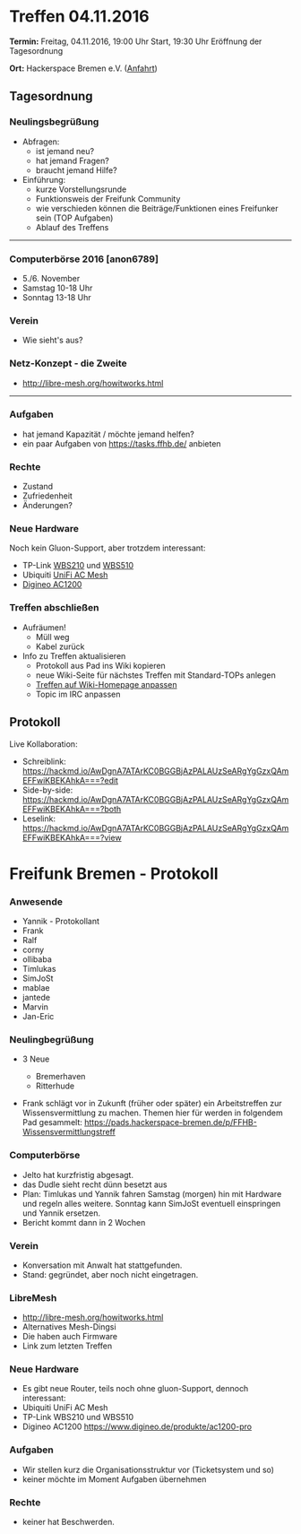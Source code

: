 # Treffen 04.11.2016

**Termin:** Freitag, 04.11.2016, 19:00 Uhr Start, 19:30 Uhr Eröffnung der Tagesordnung

**Ort:** Hackerspace Bremen e.V. ([Anfahrt](https://www.hackerspace-bremen.de/anfahrt/))

## Tagesordnung
### Neulingsbegrüßung
- Abfragen:
    - ist jemand neu?
    - hat jemand Fragen?
    - braucht jemand Hilfe?
- Einführung:
    - kurze Vorstellungsrunde
    - Funktionsweis der Freifunk Community
    - wie verschieden können die Beiträge/Funktionen eines Freifunker sein (TOP Aufgaben)
    - Ablauf des Treffens

---

### Computerbörse 2016 [anon6789]
- 5./6. November
- Samstag 10-18 Uhr
- Sonntag 13-18 Uhr

### Verein
* Wie sieht's aus?

### Netz-Konzept - die Zweite
- http://libre-mesh.org/howitworks.html

---

### Aufgaben
- hat jemand Kapazität / möchte jemand helfen?
- ein paar Aufgaben von https://tasks.ffhb.de/ anbieten

### Rechte
- Zustand
- Zufriedenheit
- Änderungen?

### Neue Hardware

Noch kein Gluon-Support, aber trotzdem interessant:

- TP-Link [WBS210](http://www.tp-link.de/products/details/cat-37_WBS210.html) und [WBS510](http://www.tp-link.de/products/details/cat-37_WBS510.html)
- Ubiquiti [UniFi AC Mesh](https://unifi-mesh.ubnt.com/)
- [Digineo AC1200](https://www.digineo.de/produkte/ac1200-pro)

### Treffen abschließen
- Aufräumen!
  - Müll weg
  - Kabel zurück
- Info zu Treffen aktualisieren
  - Protokoll aus Pad ins Wiki kopieren
  - neue Wiki-Seite für nächstes Treffen mit Standard-TOPs anlegen
  - [Treffen auf Wiki-Homepage anpassen](Home)
  - Topic im IRC anpassen


## Protokoll
Live Kollaboration:
- Schreiblink: https://hackmd.io/AwDgnA7ATArKC0BGGBjAzPALAUzSeARgYgGzxQAmEFFwiKBEKAhkA===?edit
- Side-by-side: https://hackmd.io/AwDgnA7ATArKC0BGGBjAzPALAUzSeARgYgGzxQAmEFFwiKBEKAhkA===?both
- Leselink: https://hackmd.io/AwDgnA7ATArKC0BGGBjAzPALAUzSeARgYgGzxQAmEFFwiKBEKAhkA===?view


# Freifunk Bremen - Protokoll
### Anwesende
- Yannik - Protokollant
- Frank
- Ralf
- corny
- ollibaba
- Timlukas
- SimJoSt
- mablae
- jantede
- Marvin
- Jan-Eric

### Neulingbegrüßung
- 3 Neue
    - Bremerhaven
    - Ritterhude
    
- Frank schlägt vor in Zukunft (früher oder später) ein Arbeitstreffen zur Wissensvermittlung zu machen. Themen hier für werden in folgendem Pad gesammelt: 
https://pads.hackerspace-bremen.de/p/FFHB-Wissensvermittlungstreff

### Computerbörse
- Jelto hat kurzfristig abgesagt.
- das Dudle sieht recht dünn besetzt aus
- Plan: Timlukas und Yannik fahren Samstag (morgen) hin mit Hardware und regeln alles weitere. Sonntag kann SimJoSt eventuell einspringen und Yannik ersetzen.
- Bericht kommt dann in 2 Wochen 


### Verein
- Konversation mit Anwalt hat stattgefunden.
- Stand: gegründet, aber noch nicht eingetragen.

### LibreMesh
- http://libre-mesh.org/howitworks.html
- Alternatives Mesh-Dingsi
- Die haben auch Firmware
- Link zum letzten Treffen 

### Neue Hardware
- Es gibt neue Router, teils noch ohne gluon-Support, dennoch interessant:
- Ubiquiti UniFi AC Mesh
- TP-Link WBS210 und WBS510
- Digineo AC1200 https://www.digineo.de/produkte/ac1200-pro 

### Aufgaben
- Wir stellen kurz die Organisationsstruktur vor (Ticketsystem und so)
- keiner möchte im Moment Aufgaben übernehmen

### Rechte
- keiner hat Beschwerden.





